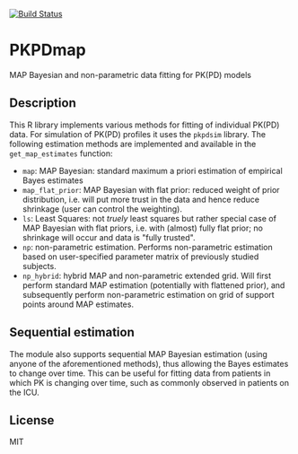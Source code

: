 [![Build Status](https://magnum.travis-ci.com/InsightRX/PKPDmap.svg?token=qfpEFBKKaHdzzMBZjxnk&branch=master)](https://magnum.travis-ci.com/InsightRX/PKPDmap)

# PKPDmap

MAP Bayesian and non-parametric data fitting for PK(PD) models

## Description

This R library implements various methods for fitting of individual PK(PD) data. For simulation of PK(PD) profiles it uses the `pkpdsim` library. The following estimation methods are implemented and available in the `get_map_estimates` function:

- `map`: MAP Bayesian: standard maximum a priori estimation of empirical Bayes estimates
- `map_flat_prior`: MAP Bayesian with flat prior: reduced weight of prior distribution, i.e. will put more trust in the data and hence reduce shrinkage (user can control the weighting).
- `ls`: Least Squares: not *truely* least squares but rather special case of MAP Bayesian with flat priors, i.e. with (almost) fully flat prior; no shrinkage will occur and data is "fully trusted".
- `np`: non-parametric estimation. Performs non-parametric estimation based on user-specified parameter matrix of previously studied subjects.
- `np_hybrid`: hybrid MAP and non-parametric extended grid. Will first perform standard MAP estimation (potentially with flattened prior), and subsequently perform non-parametric estimation on grid of support points around MAP estimates.

## Sequential estimation

The module also supports sequential MAP Bayesian estimation (using anyone of the aforementioned methods), thus allowing the Bayes estimates to change over time. This can be useful for fitting data from patients in which PK is changing over time, such as commonly observed in patients on the ICU.


## License

MIT

